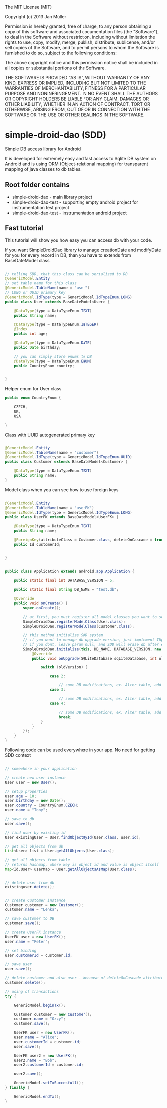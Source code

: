 The MIT License (MIT)

Copyright (c) 2013 Jan Müller

Permission is hereby granted, free of charge, to any person obtaining a copy of
this software and associated documentation files (the "Software"), to deal in
the Software without restriction, including without limitation the rights to
use, copy, modify, merge, publish, distribute, sublicense, and/or sell copies of
the Software, and to permit persons to whom the Software is furnished to do so,
subject to the following conditions:

The above copyright notice and this permission notice shall be included in all
copies or substantial portions of the Software.

THE SOFTWARE IS PROVIDED "AS IS", WITHOUT WARRANTY OF ANY KIND, EXPRESS OR
IMPLIED, INCLUDING BUT NOT LIMITED TO THE WARRANTIES OF MERCHANTABILITY, FITNESS
FOR A PARTICULAR PURPOSE AND NONINFRINGEMENT. IN NO EVENT SHALL THE AUTHORS OR
COPYRIGHT HOLDERS BE LIABLE FOR ANY CLAIM, DAMAGES OR OTHER LIABILITY, WHETHER
IN AN ACTION OF CONTRACT, TORT OR OTHERWISE, ARISING FROM, OUT OF OR IN
CONNECTION WITH THE SOFTWARE OR THE USE OR OTHER DEALINGS IN THE SOFTWARE.


simple-droid-dao (SDD)
================

Simple DB access library for Android

It is developed for extremely easy and fast access to Sqlite DB system on Android and is using ORM (Object-relational mapping) for transparent mapping of java classes to db tables.

Root folder contains
--------------------

- simple-droid-dao - main library project
- simple-droid-dao-test - supporting empty android project for instrumentation test project
- simple-droid-dao-test - instrumentation android project

Fast tutorial
----------------
This tutorial will show you how easy you can access db with your code. 

If you want SimpleDroidDao library to manage creationDate and modifyDate for you for every record in DB, than you have to extends from BaseDateModel class


```java

// telling SDD, that this class can be serialized to DB
@GenericModel.Entity
// set table name for this class
@GenericModel.TableName(name = "user")
// LONG or UUID primary key
@GenericModel.IdType(type = GenericModel.IdTypeEnum.LONG)
public class User extends BaseDateModel<User> {

    @DataType(type = DataTypeEnum.TEXT)
    public String name;

    @DataType(type = DataTypeEnum.INTEGER)
    @Index
    public int age;

    @DataType(type = DataTypeEnum.DATE)
    public Date birthday;

    // you can simply store enums to DB
    @DataType(type = DataTypeEnum.ENUM)
    public CountryEnum country;


}
```
Helper enum for User class
```java
public enum CountryEnum {

    CZECH,
    UK,
    USA

}
```

Class with UUID autogenerated primary key 
```java

@GenericModel.Entity
@GenericModel.TableName(name = "customer")
@GenericModel.IdType(type = GenericModel.IdTypeEnum.UUID)
public class Customer extends BaseDateModel<Customer> {

    @DataType(type = DataTypeEnum.TEXT)
    public String name;
}
```

Model class when you can see how to use foreign keys 
```java

@GenericModel.Entity
@GenericModel.TableName(name = "userFK")
@GenericModel.IdType(type = GenericModel.IdTypeEnum.LONG)
public class UserFK extends BaseDateModel<UserFK> {

    @DataType(type = DataTypeEnum.TEXT)
    public String name;

    @ForeignKey(attributeClass = Customer.class, deleteOnCascade = true)
    public Id customerId;


}

```

```java

public class Application extends android.app.Application {
        
    public static final int DATABASE_VERSION = 5;

    public static final String DB_NAME = "test.db";

    @Override
    public void onCreate() {
        super.onCreate();

        // at first, you must register all model classes you want to serialize
        SimpleDroidDao.registerModelClass(User.class);
        SimpleDroidDao.registerModelClass(Customer.class);

        // this method initialize SDD system
        // if you want to manage db upgrade version, just implement IUpgradeHandler
        // if you dont, leave param null, and SDD will erase db after every version change
        SimpleDroidDao.initialize(this, DB_NAME, DATABASE_VERSION, new SimpleDroidDao.IUpgradeHandler() {
            @Override
            public void onUpgrade(SQLiteDatabase sqLiteDatabase, int oldVersion, int newVersion) {

                switch (oldVersion) {

                    case 2:

                        // some DB modifications, ex. Alter table, add index, etc.                    
                    case 3:

                        // some DB modifications, ex. Alter table, add index, etc.                        
                    case 4:

                        // some DB modifications, ex. Alter table, add index, etc.
                        break;
                }
            }
        });
    }
}

```

Following code can be used everywhere in your app. No need for getting SDD context
```java

// somewhere in your application

// create new user instance
User user = new User();

// setup properties
user.age = 10;
user.birthday = new Date();
user.country = CountryEnum.CZECH;
user.name = "Tony";

// save to db
user.save();

// find user by existing id
User existingUser = User.findObjectById(User.class, user.id);

// get all objects from db
List<User> list = User.getAllObjects(User.class);

// get all objects from table
// returns hashmap, where key is object id and value is object itself
Map<Id,User> userMap = User.getAllObjectsAsMap(User.class);


// delete user from db
existingUser.delete();


// create Customer instance
Customer customer = new Customer();
customer.name = "Lenka";

// save customer to DB
customer.save();

// create UserFK instance
UserFK user = new UserFK();
user.name = "Peter";

// set binding
user.customerId = customer.id;

// save user 
user.save();

// delete customer and also user - because of deleteOnCascade attribute
customer.delete();

// using of transactions
try {

    GenericModel.beginTx();

    Customer customer = new Customer();
    customer.name = "Ozzy";
    customer.save();

    UserFK user = new UserFK();
    user.name = "Alice";
    user.customerId = customer.id;
    user.save();

    UserFK user2 = new UserFK();
    user2.name = "Bob";
    user2.customerId = customer.id;

    user2.save();

    GenericModel.setTxSuccesfull();
} finally {

    GenericModel.endTx();
}
```

